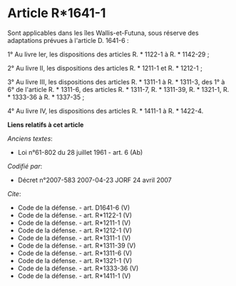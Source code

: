 # Article R*1641-1

Sont applicables dans les îles Wallis-et-Futuna, sous réserve des adaptations prévues à l'article D. 1641-6 : 

1° Au livre Ier, les dispositions des articles R. * 1122-1 à R. * 1142-29 ; 

2° Au livre II, les dispositions des articles R. * 1211-1 et R. * 1212-1 ; 

3° Au livre III, les dispositions des articles R. * 1311-1 à R. * 1311-3, des 1° à 6° de l'article R. * 1311-6, des articles
R. * 1311-7, R. * 1311-39, R. * 1321-1, R. * 1333-36 à R. * 1337-35 ; 

4° Au livre IV, les dispositions des articles R. * 1411-1 à R. * 1422-4.

**Liens relatifs à cet article**

_Anciens textes_:

  - Loi n°61-802 du 28 juillet 1961 - art. 6 (Ab)

_Codifié par_:

  - Décret n°2007-583 2007-04-23 JORF 24 avril 2007

_Cite_:

  - Code de la défense. - art. D1641-6 (V)
  - Code de la défense. - art. R*1122-1 (V)
  - Code de la défense. - art. R*1211-1 (V)
  - Code de la défense. - art. R*1212-1 (V)
  - Code de la défense. - art. R*1311-1 (V)
  - Code de la défense. - art. R*1311-39 (V)
  - Code de la défense. - art. R*1311-6 (V)
  - Code de la défense. - art. R*1321-1 (V)
  - Code de la défense. - art. R*1333-36 (V)
  - Code de la défense. - art. R*1411-1 (V)
